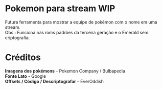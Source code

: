 # Pokemon para stream WIP

Futura ferramenta para mostrar a equipe de pokémon com o nome em uma stream.
<br>
Obs.: Funciona nas roms padrões da terceira geração e o Emerald sem criptografia.

# Créditos

**Imagens dos pokémons** - Pokemon Company / Bulbapedia
<br>
**Fonte Lato** - Google
<br>
**Offsets / Código / Descriptografar** - EverOddish